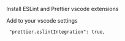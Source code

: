 Install ESLint and Prettier vscode extensions

Add to your vscode settings

```
 "prettier.eslintIntegration": true,
```
